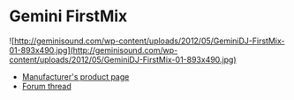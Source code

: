 # Gemini FirstMix

![http://geminisound.com/wp-content/uploads/2012/05/GeminiDJ-FirstMix-01-893x490.jpg](http://geminisound.com/wp-content/uploads/2012/05/GeminiDJ-FirstMix-01-893x490.jpg)

  - [Manufacturer's product
    page](http://geminisound.com/product/firstmix)
  - [Forum thread](http://www.mixxx.org/forums/viewtopic.php?f=7&t=3884)
